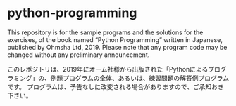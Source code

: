# python-programming

This repository is for the sample programs and the solutions for the exercises, of the book named “Python Programming” written in Japanese, published by Ohmsha Ltd, 2019.
Please note that any program code may be changed without any preliminary announcement.

このレポジトリは、2019年にオーム社様から出版された「Pythonによるプログラミング」の、例題プログラムの全体、あるいは、練習問題の解答例プログラムです。
プログラムは、予告なしに改変される場合がありますので、ご承知おき下さい。
